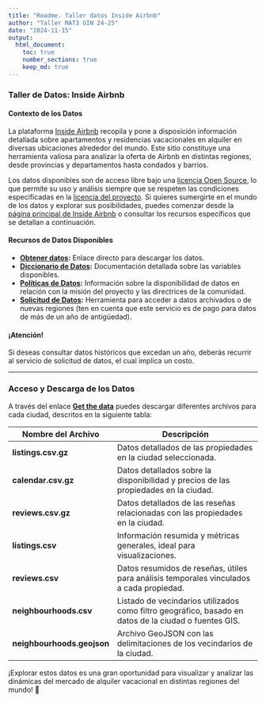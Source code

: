 ```yaml
---
title: "Readme. Taller datos Inside Airbnb"
author: "Taller MAT3 GIN 24-25"
date: "2024-11-15"
output: 
  html_document: 
    toc: true
    number_sections: true
    keep_md: true
---
```




### Taller de Datos: Inside Airbnb

#### Contexto de los Datos 

La plataforma [Inside Airbnb](http://insideairbnb.com/) recopila y pone a disposición información detallada sobre apartamentos y residencias vacacionales en alquiler en diversas ubicaciones alrededor del mundo. Este sitio constituye una herramienta valiosa para analizar la oferta de Airbnb en distintas regiones, desde provincias y departamentos hasta condados y barrios.

Los datos disponibles son de acceso libre bajo una [licencia Open Source](https://www.redhat.com/es/topics/open-source/what-is-open-source), lo que permite su uso y análisis siempre que se respeten las condiciones especificadas en la [licencia del proyecto](http://insideairbnb.com/about.html). Si quieres sumergirte en el mundo de los datos y explorar sus posibilidades, puedes comenzar desde la [página principal de Inside Airbnb](http://insideairbnb.com/get-the-data.html) o consultar los recursos específicos que se detallan a continuación.

#### Recursos de Datos Disponibles

- **[Obtener datos](http://insideairbnb.com/get-the-data.html):** Enlace directo para descargar los datos.
- **[Diccionario de Datos](https://docs.google.com/spreadsheets/d/1iWCNJcSutYqpULSQHlNyGInUvHg2BoUGoNRIGa6Szc4/edit#gid=982310896):** Documentación detallada sobre las variables disponibles.
- **[Políticas de Datos](http://insideairbnb.com/data-policies.html):** Información sobre la disponibilidad de datos en relación con la misión del proyecto y las directrices de la comunidad.
- **[Solicitud de Datos](http://insideairbnb.com/data-requests.html):** Herramienta para acceder a datos archivados o de nuevas regiones (ten en cuenta que este servicio es de pago para datos de más de un año de antigüedad).

#### ¡Atención!
Si deseas consultar datos históricos que excedan un año, deberás recurrir al servicio de solicitud de datos, el cual implica un costo.

---

### Acceso y Descarga de los Datos

A través del enlace **[Get the data](http://insideairbnb.com/get-the-data.html)** puedes descargar diferentes archivos para cada ciudad, descritos en la siguiente tabla:

| **Nombre del Archivo**       | **Descripción**                                                                                      |  
|-------------------------------|------------------------------------------------------------------------------------------------------|  
| **listings.csv.gz**           | Datos detallados de las propiedades en la ciudad seleccionada.                                       |  
| **calendar.csv.gz**           | Datos detallados sobre la disponibilidad y precios de las propiedades en la ciudad.                 |  
| **reviews.csv.gz**            | Datos detallados de las reseñas relacionadas con las propiedades en la ciudad.                      |  
| **listings.csv**              | Información resumida y métricas generales, ideal para visualizaciones.                              |  
| **reviews.csv**               | Datos resumidos de reseñas, útiles para análisis temporales vinculados a cada propiedad.            |  
| **neighbourhoods.csv**        | Listado de vecindarios utilizados como filtro geográfico, basado en datos de la ciudad o fuentes GIS. |  
| **neighbourhoods.geojson**    | Archivo GeoJSON con las delimitaciones de los vecindarios de la ciudad.                             |  

¡Explorar estos datos es una gran oportunidad para visualizar y analizar las dinámicas del mercado de alquiler vacacional en distintas regiones del mundo! 🎯
